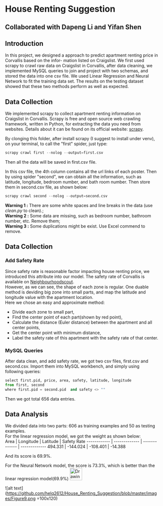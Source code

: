 # House Renting Suggestion
## Collaborated with Dapeng Li and Yifan Shen
## Introduction
In this project, we designed a approach to predict apartment renting price in Corvallis based on the infor- mation listed on Craigslist. We first used scrapy to crawl raw data on Craigslist in Corvallis, after data cleaning, we implemented MySQL queries to join and project with two schemas, and stored the data into one csv file. We used Linear Regression and Neural Network to fit the training data set. The results on the testing dataset showed that these two methods perform as well as expected.

## Data Collection
We implemented scrapy to collect apartment renting information on Craigslist in Corvallis. Scrapy is free and open source web crawling framework, written in Python, for extracting the data you need from websites. Details about it can be found on its official website: [scrapy](https://scrapy.org/).

By clonging this folder, after install scrapy (I suggest to install under venv), on your terminal, to call the "first" spider, just type:
```python
scrapy crawl first --nolog --output=first.csv
```
Then all the data will be saved in first.csv file.

In this csv file, the 4th column contains all the url links of each poster. Then by using spider "second", we can obtain all the information, such as latitude, longitude, bedroom number, and bath room number. Then store them in second.csv file, as shown below:
```python
scrapy crawl second --nolog --output=second.csv
```
**Warning 1 :** There are some white spaces and line breaks in the data (use _clean.py_ to clean).;  
**Warning 2 :** Some data are missing, such as bedroom number, bathroom number, etc. Remove them;  
**Warning 3 :** Some duplications might be exist. Use Excel commend to remove.  

## Data Collection
### Add Safety Rate
Since safety rate is reasonable factor impacting house renting price, we introduced this attribute into our model. The safety rate of Corvallis is available on [Neighbourhoodscout](https://www.neighborhoodscout.com/or/corvallis).  
However, as we can see, the shape of each zone is regular. One duable method is deviding big zone into small parts, and map the latitude and longitude value with the apartment location.  
Here we chose an easy and approximate method:
* Divide each zone to small part, 
* Find the center point of each part(shown by red point), 
* Calculate the distance (Euler distance) between the apartment and all center points,
* Get the center point with minimum distance,
* Label the safety rate of this apartment with the safety rate of that center. 
### MySQL Queries
After data clean, and add safety rate, we got two csv files, first.csv and second.csv. Import them into MySQL workbench, and simply using following queries:  
```python
select first.pid, price, area, safety, latitude, longitude
from first, second
where first.pid = second.pid  and safety <> ""
```
Then we got total 656 data entries.

## Data Analysis
We divided data into two parts: 606 as training examples and 50 as testing examples.  
For the linear regression model, we got the weight as shown below:  
Area | Longitude | Latitude | Safety Rate
------------ | ------------- | ------------- | ------------- 
494.331 | -144.024 | -108.401 | -14.388

And its score is 69.9%.

For the Neural Network model, the score is 73.3%, which is better than the linear regression model(69.9%)
<img src="https://github.com/helq2612/House_Renting_Suggestion/blob/master/images/Figure9.png" alt="Drawing" style="width: 40px;height: 40px"/>



![alt text](https://github.com/helq2612/House_Renting_Suggestion/blob/master/images/Figure9.png =100x120)

